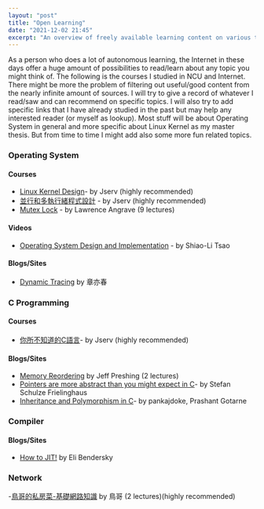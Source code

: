 ```yaml
---
layout: "post"
title: "Open Learning"
date: "2021-12-02 21:45"
excerpt: "An overview of freely available learning content on various topics (though mainly machine learning)."
---
```

As a person who does a lot of autonomous learning, the Internet in these days offer a huge amount of possibilities to read/learn about any topic you might think of. The following is the courses I studied in NCU and Internet. There might be more the problem of filtering out useful/good content from the nearly infinite amount of sources. I will try to give a record of whatever I read/saw and can recommend on specific topics. I will also try to add specific links that I have already studied in the past but may help any interested reader (or myself as lookup). Most stuff will be about Operating System in general and more specific about Linux Kernel as my master thesis. But from time to time I might add also some more fun related topics.


### Operating System

#### Courses
- [Linux Kernel Design](http://wiki.csie.ncku.edu.tw/linux/schedule)- by Jserv (highly recommended)
- [並行和多執行緒程式設計](https://hackmd.io/@sysprog/concurrency/https%3A%2F%2Fhackmd.io%2F%40sysprog%2FS1AMIFt0D) -  by Jserv (highly recommended)
- [Mutex Lock](https://github.com/angrave/SystemProgramming/wiki/Synchronization,-Part-1:-Mutex-Locks) - by Lawrence Angrave  (9 lectures)


#### Videos
- [Operating System Design and Implementation](https://www.youtube.com/playlist?list=PLCKPFelVs1QQV0MdLT3DZGmQVzUwByslK) -  by Shiao-Li Tsao


#### Blogs/Sites
- [Dynamic Tracing](https://blog.openresty.com.cn/cn/dynamic-tracing/) by 章亦春


### C Programming
#### Courses
- [你所不知道的C語言](https://hackmd.io/@sysprog/c-prog/%2F%40sysprog%2Fc-programming)- by Jserv (highly recommended)

#### Blogs/Sites
- [Memory Reordering](https://preshing.com/20120625/memory-ordering-at-compile-time/) by Jeff Preshing (2 lectures)
- [Pointers are more abstract than you might expect in C](https://hownot2code.com/2018/09/07/pointers-are-more-abstract-than-you-might-expect-in-c/)- by Stefan Schulze Frielinghaus
- [Inheritance and Polymorphism in C](https://www.codeproject.com/Articles/108830/Inheritance-and-Polymorphism-in-C)- by pankajdoke, Prashant Gotarne

### Compiler
#### Blogs/Sites
- [How to JIT!](https://eli.thegreenplace.net/2013/11/05/how-to-jit-an-introduction) by Eli Bendersky

### Network
-[鳥哥的私房菜-基礎網路知識](https://linux.vbird.org/linux_server/centos6/0110network_basic.php#fig2.1-1) by 鳥哥 (2 lectures)(highly recommended)
